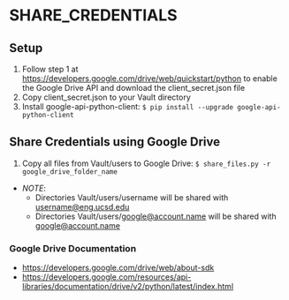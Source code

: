 SHARE_CREDENTIALS
=================


## Setup

1. Follow step 1 at https://developers.google.com/drive/web/quickstart/python to enable the Google 
Drive API and download the client_secret.json file
2. Copy client_secret.json to your Vault directory
3. Install google-api-python-client: `$ pip install --upgrade google-api-python-client`


## Share Credentials using Google Drive

1. Copy all files from Vault/users to Google Drive: `$ share_files.py -r google_drive_folder_name`
  * *NOTE*: 
    * Directories Vault/users/username will be shared with username@eng.ucsd.edu
    * Directories Vault/users/google@account.name will be shared with google@account.name


### Google Drive Documentation

* https://developers.google.com/drive/web/about-sdk
* https://developers.google.com/resources/api-libraries/documentation/drive/v2/python/latest/index.html
